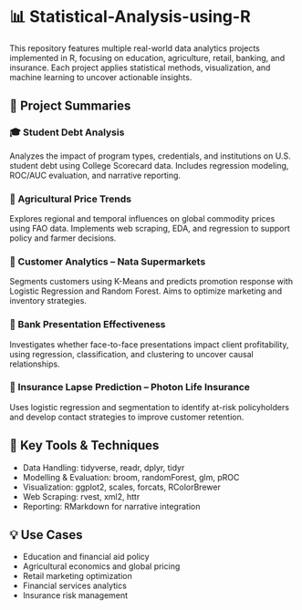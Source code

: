 # 📊 Statistical-Analysis-using-R

This repository features multiple real-world data analytics projects implemented in R, focusing on education, agriculture, retail, banking, and insurance. Each project applies statistical methods, visualization, and machine learning to uncover actionable insights.

## 📁 Project Summaries
### 🎓 Student Debt Analysis
Analyzes the impact of program types, credentials, and institutions on U.S. student debt using College Scorecard data. Includes regression modeling, ROC/AUC evaluation, and narrative reporting.

### 🌾 Agricultural Price Trends
Explores regional and temporal influences on global commodity prices using FAO data. Implements web scraping, EDA, and regression to support policy and farmer decisions.

### 🛒 Customer Analytics – Nata Supermarkets
Segments customers using K-Means and predicts promotion response with Logistic Regression and Random Forest. Aims to optimize marketing and inventory strategies.

### 🏦 Bank Presentation Effectiveness
Investigates whether face-to-face presentations impact client profitability, using regression, classification, and clustering to uncover causal relationships.

### 💼 Insurance Lapse Prediction – Photon Life Insurance
Uses logistic regression and segmentation to identify at-risk policyholders and develop contact strategies to improve customer retention.

## 🧰 Key Tools & Techniques
- Data Handling: tidyverse, readr, dplyr, tidyr
- Modelling & Evaluation: broom, randomForest, glm, pROC
- Visualization: ggplot2, scales, forcats, RColorBrewer
- Web Scraping: rvest, xml2, httr
- Reporting: RMarkdown for narrative integration

## 💡 Use Cases
- Education and financial aid policy
- Agricultural economics and global pricing
- Retail marketing optimization
- Financial services analytics
- Insurance risk management
